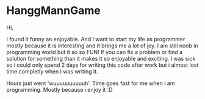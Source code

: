 # HanggMannGame

Hi,

I found it funny an enjoyable. And I want to start my life as programmer mostly because it is interesting and it brings me a lot of joy.
I am still noob in programming world but it so so FUN! If you can fix a problem or find a solution for something than it makes it so enjoyable and exciting.
I was sick so i could only spend 2 days for writing this code after work but i almost lost time completly when i was writing it.

Hours just went 'wuuuuuuuuuuh'. Time goes fast for me when i am programming. Mostly because i enjoy it :D
